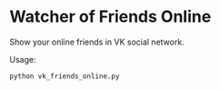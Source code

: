 # Watcher of Friends Online

Show your online friends in VK social network.

Usage:
```
python vk_friends_online.py
```